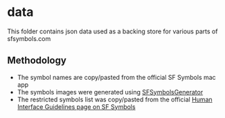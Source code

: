 # data
This folder contains json data used as a backing store for various parts of sfsymbols.com

## Methodology
- The symbol names are copy/pasted from the official SF Symbols mac app
- The symbols images were generated using [SFSymbolsGenerator](https://github.com/noahsark769/SFSymbolsGenerator)
- The restricted symbols list was copy/pasted from the official [Human Interface Guidelines page on SF Symbols](https://developer.apple.com/design/human-interface-guidelines/sf-symbols/overview/)

